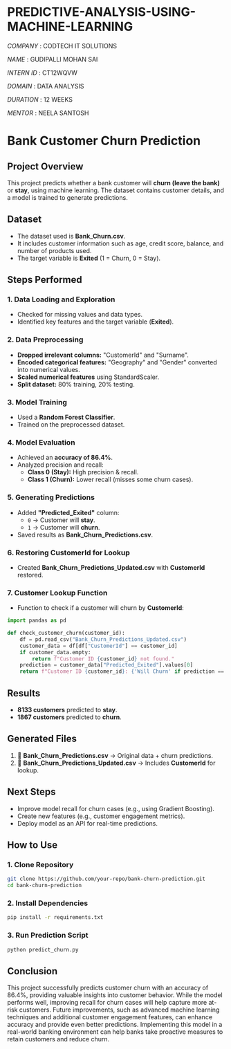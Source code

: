 # PREDICTIVE-ANALYSIS-USING-MACHINE-LEARNING

*COMPANY* : CODTECH IT SOLUTIONS

*NAME* : GUDIPALLI MOHAN SAI

*INTERN ID* : CT12WQVW

*DOMAIN* : DATA ANALYSIS

*DURATION* : 12 WEEKS

*MENTOR* : NEELA SANTOSH

# **Bank Customer Churn Prediction**

## **Project Overview**
This project predicts whether a bank customer will **churn (leave the bank)** or **stay**, using machine learning. The dataset contains customer details, and a model is trained to generate predictions.

## **Dataset**
- The dataset used is **Bank_Churn.csv**.
- It includes customer information such as age, credit score, balance, and number of products used.
- The target variable is **Exited** (1 = Churn, 0 = Stay).

## **Steps Performed**

### **1. Data Loading and Exploration**
- Checked for missing values and data types.
- Identified key features and the target variable (**Exited**).

### **2. Data Preprocessing**
- **Dropped irrelevant columns:** "CustomerId" and "Surname".
- **Encoded categorical features:** "Geography" and "Gender" converted into numerical values.
- **Scaled numerical features** using StandardScaler.
- **Split dataset:** 80% training, 20% testing.

### **3. Model Training**
- Used a **Random Forest Classifier**.
- Trained on the preprocessed dataset.

### **4. Model Evaluation**
- Achieved an **accuracy of 86.4%**.
- Analyzed precision and recall:
  - **Class 0 (Stay):** High precision & recall.
  - **Class 1 (Churn):** Lower recall (misses some churn cases).

### **5. Generating Predictions**
- Added **"Predicted_Exited"** column:
  - `0` → Customer will **stay**.
  - `1` → Customer will **churn**.
- Saved results as **Bank_Churn_Predictions.csv**.

### **6. Restoring CustomerId for Lookup**
- Created **Bank_Churn_Predictions_Updated.csv** with **CustomerId** restored.

### **7. Customer Lookup Function**
- Function to check if a customer will churn by **CustomerId**:
```python
import pandas as pd

def check_customer_churn(customer_id):
    df = pd.read_csv("Bank_Churn_Predictions_Updated.csv")
    customer_data = df[df["CustomerId"] == customer_id]
    if customer_data.empty:
        return f"Customer ID {customer_id} not found."
    prediction = customer_data["Predicted_Exited"].values[0]
    return f"Customer ID {customer_id}: {'Will Churn' if prediction == 1 else 'Will Stay'}"
```

## **Results**
- **8133 customers** predicted to **stay**.
- **1867 customers** predicted to **churn**.

## **Generated Files**
1. 📂 **Bank_Churn_Predictions.csv** → Original data + churn predictions.
2. 📂 **Bank_Churn_Predictions_Updated.csv** → Includes **CustomerId** for lookup.

## **Next Steps**
- Improve model recall for churn cases (e.g., using Gradient Boosting).
- Create new features (e.g., customer engagement metrics).
- Deploy model as an API for real-time predictions.

## **How to Use**
### **1. Clone Repository**
```sh
git clone https://github.com/your-repo/bank-churn-prediction.git
cd bank-churn-prediction
```

### **2. Install Dependencies**
```sh
pip install -r requirements.txt
```

### **3. Run Prediction Script**
```sh
python predict_churn.py
```

## **Conclusion**

This project successfully predicts customer churn with an accuracy of 86.4%, providing valuable insights into customer behavior. While the model performs well, improving recall for churn cases will help capture more at-risk customers. Future improvements, such as advanced machine learning techniques and additional customer engagement features, can enhance accuracy and provide even better predictions. Implementing this model in a real-world banking environment can help banks take proactive measures to retain customers and reduce churn.
